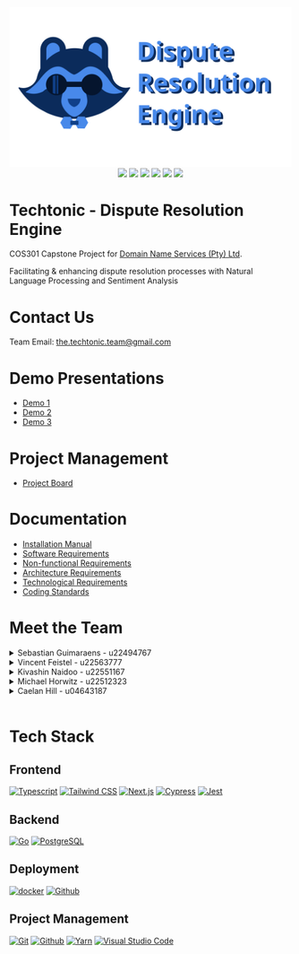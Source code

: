 <div align="center">
  <img src="./docs/static/img/dre_banner.svg">
</div>

<div align="center">
  <img src="https://github.com/COS301-SE-2024/Dispute-Resolution-Engine/actions/workflows/cypress-test-basic.yaml/badge.svg">
  <img src="https://github.com/COS301-SE-2024/Dispute-Resolution-Engine/actions/workflows/go-test.yaml/badge.svg">
  <img src="https://github.com/COS301-SE-2024/Dispute-Resolution-Engine/actions/workflows/jest-test.yaml/badge.svg">
  <img src="https://github.com/COS301-SE-2024/Dispute-Resolution-Engine/actions/workflows/lint.yaml/badge.svg">
  <img src="https://github.com/COS301-SE-2024/Dispute-Resolution-Engine/actions/workflows/deployment.yaml/badge.svg">
  <a href="https://codecov.io/gh/COS301-SE-2024/Dispute-Resolution-Engine"> 
  <img src="https://codecov.io/gh/COS301-SE-2024/Dispute-Resolution-Engine/branch/dev/graph/badge.svg?token=7qG24ym2EY"/> 
  </a>

</div>

# Techtonic - Dispute Resolution Engine

COS301 Capstone Project for [Domain Name Services (Pty) Ltd](https://dns.business/).

Facilitating & enhancing dispute resolution processes with Natural Language Processing and Sentiment Analysis
<br>

# Contact Us

Team Email: [the.techtonic.team@gmail.com](mailto:the.techtonic.team@gmail.com)

# Demo Presentations

- [Demo 1](https://www.canva.com/design/DAGG_C4gUMc/uzNI3y3cFbQE9oYkyZo3vw/edit?utm_content=DAGG_C4gUMc&utm_campaign=designshare&utm_medium=link2&utm_source=sharebutton)
- [Demo 2](https://www.canva.com/design/DAGI9uq7XF0/qvU7IogSTW3PETHPllxBAA/edit?utm_content=DAGI9uq7XF0&utm_campaign=designshare&utm_medium=link2&utm_source=sharebutton)
- [Demo 3](https://www.canva.com/design/DAGNfNQm-pE/PPbmWY4BbFiZja1LLa--Aw/edit?utm_content=DAGNfNQm-pE&utm_campaign=designshare&utm_medium=link2&utm_source=sharebutton)

# Project Management

- [Project Board](https://github.com/orgs/COS301-SE-2024/projects/60)

# Documentation

- [Installation Manual](./readme-assets/Installation_Manual.pdf) 
- [Software Requirements](./docs/SoftwareRequirements.md)
- [Non-functional Requirements](./readme-assets/Non-functional_Requirements.pdf)
- [Architecture Requirements](./docs/Architecture.md)
- [Technological Requirements](./docs/TechnologyRequirements.md)
- [Coding Standards](./readme-assets/Coding_Standards.pdf)

# Meet the Team

<details><summary>Sebastian Guimaraens - u22494767</summary><br>
<img align="right" src="https://github.com/COS301-SE-2024/Dispute-Resolution-Engine/assets/81089003/38327104-c4b7-4bb8-8318-5898d23e7340" width=150>
<p>
When it comes to computing, I revel in security. I am fond of programming backend services, designing secure system architectures, as well as Blue Teaming.  I find purpose in combating cybercrime, a deep conviction to contribute to a safer digital realm. A keyboard and an internet connection is all I need to make a difference. Additionally I am on team waffles, we deserve better than pancakes.
</p>
<p>
  Email: u22494767@tuks.co.za
</p>
<a href="https://github.com/s3bza" target="_blank">
  <img src="https://img.shields.io/badge/github-%23121011.svg?style=for-the-badge&logo=github&logoColor=white"/>
</a> 
<a href='https://www.linkedin.com/in/sebguim/' target="_blank">
  <img src="https://img.shields.io/badge/linkedin-%230077B5.svg?style=for-the-badge&logo=linkedin&logoColor=white"/>
</a>
<br><br><br><br><br><br>

</details>
<details><summary>Vincent Feistel - u22563777</summary><br>
<img align="right" src="https://github.com/COS301-SE-2024/Dispute-Resolution-Engine/assets/161373977/5d35892a-2d32-4905-b737-2c4c7592613a" width=150>
<p>
I'm a computer graphics and frontend nut. No piece of software is complete without a user-friendly interface to make the user want to use it. I love bringing visions to life and making the web a more beautiful (and accessible) place.
</p>
<p>
  Email: u22563777@tuks.co.za
</p>
<a href="https://github.com/vafdaf12" target="_blank">
  <img src="https://img.shields.io/badge/github-%23121011.svg?style=for-the-badge&logo=github&logoColor=white"/>
</a> 
<a href="https://www.linkedin.com/in/vincent-feistel-6a71a5302/" target="_blank">
  <img src="https://img.shields.io/badge/linkedin-%230077B5.svg?style=for-the-badge&logo=linkedin&logoColor=white"/>
</a>
<br><br><br><br><br><br>

</details>
<details><summary>Kivashin Naidoo - u22551167</summary><br>
<img align="right" src="https://github.com/COS301-SE-2024/Dispute-Resolution-Engine/assets/64808970/29c9d113-9fe1-444b-b085-4dcef5b53cb6" width=150>

<p>
A project without a backend is like a teacup without a handle, non-functional. I adore
the gruntwork of backend and have interests diving into AI and modelling. I enjoy creating highly optimized backend systems as well as some AI related integrations. New challenges and systems excite me and I am always willing to learn and explore new experiences.
</p>
<p>
  Email: u22551167@tuks.co.za
</p>
<a href="https://github.com/ZaguePrime" target="_blank">
  <img src="https://img.shields.io/badge/github-%23121011.svg?style=for-the-badge&logo=github&logoColor=white"/>
</a> 
<a href='https://www.linkedin.com/in/kivashin-naidoo-a639921b7/' target="_blank">
  <img src="https://img.shields.io/badge/linkedin-%230077B5.svg?style=for-the-badge&logo=linkedin&logoColor=white"/>
</a>
<br><br><br><br><br><br>

</details>
<details><summary>Michael Horwitz - u22512323</summary><br>

<img align="right" src="https://github.com/COS301-SE-2024/Dispute-Resolution-Engine/assets/64808970/17b7760e-d15d-41ea-b190-198397e07288" width=150>
<p>
  As an engaged DevOps engineer I am passionate about ensuring we keep clean and compliant code. I am interested in working with Machine Learning and Artificial intellignece. I'm excited to contribute to this journey of creating the best solution for an efficient ADR process.
</p>
<p>
  Email: u22512323@tuks.co.za
</p>
<a href="https://github.com/michaelhorwitz" target="_blank">
  <img src="https://img.shields.io/badge/github-%23121011.svg?style=for-the-badge&logo=github&logoColor=white"/>
</a> 
<a href="https://www.linkedin.com/in/michael-horwitz-311a55263//" target="_blank">
  <img src="https://img.shields.io/badge/linkedin-%230077B5.svg?style=for-the-badge&logo=linkedin&logoColor=white"/>
</a>
<br><br><br><br><br><br>

</details>
<details><summary>Caelan Hill - u04643187</summary><br>
<img align="right" src="https://github.com/COS301-SE-2024/Dispute-Resolution-Engine/assets/64808970/7ffb72f5-6c91-4c8d-9247-12075f239b46" width=150>
<p>

I'm a passionate developer who thrives on programming challenges, exploring the intricacies of artificial intelligence, and crafting immersive game experiences. I'm always open to collaboration and new opportunities, eager to create impactful solutions. I am a proud member of team pancakes, unlike some of our other team-members.

</p>
<p>
  Email: u04643187@tuks.co.za
</p>
<a href="https://github.com/CaelanHill/" target="_blank">
  <img src="https://img.shields.io/badge/github-%23121011.svg?style=for-the-badge&logo=github&logoColor=white"/>
</a> 
<a href="https://www.linkedin.com/in/caelan-hill-4a6609305/" target="_blank">
  <img src="https://img.shields.io/badge/linkedin-%230077B5.svg?style=for-the-badge&logo=linkedin&logoColor=white"/>
</a>
<br><br><br><br><br><br>

</details>

<br>

# Tech Stack

## Frontend

<a href="https://www.typescriptlang.org/" title="Typescript"><img src="https://github.com/get-icon/geticon/raw/master/icons/typescript-icon.svg" alt="Typescript" width="32px" height="32px"></a>
<a href="https://tailwindcss.com/" title="Tailwind CSS"><img src="https://github.com/get-icon/geticon/raw/master/icons/tailwindcss-icon.svg" alt="Tailwind CSS" width="32px" height="32px"></a>
<a href="https://nextjs.org/" title="Next.js"><img src="https://github.com/get-icon/geticon/raw/master/icons/nextjs-icon.svg" alt="Next.js" width="32px" height="32px"></a>
<a href="https://www.cypress.io/" title="Cypress"><img src="https://github.com/get-icon/geticon/raw/master/icons/cypress.svg" alt="Cypress" width="32px" height="32px"></a>
<a href="https://www.jestjs.io/" title="Jest"><img src="https://github.com/get-icon/geticon/raw/master/icons/jest.svg" alt="Jest" width="32px" height="32px"></a>

## Backend

<a href="https://www.go.dev/" title="Go"><img src="https://github.com/get-icon/geticon/raw/master/icons/go.svg" alt="Go" width="32px" height="32px"></a>
<a href="https://www.postgresql.org/" title="PostgreSQL"><img src="https://github.com/get-icon/geticon/raw/master/icons/postgresql.svg" alt="PostgreSQL" width="32px" height="32px"></a>

## Deployment

<a href="https://www.docker.com/" title="docker"><img src="https://github.com/get-icon/geticon/raw/master/icons/docker-icon.svg" alt="docker" width="32px" height="32px"></a>
<a href="https://github.com/" title="Github"><img src="https://github.com/get-icon/geticon/raw/master/icons/github-icon.svg" alt="Github" width="32px" height="32px"></a>

## Project Management

<a href="https://git-scm.com/" title="Git"><img src="https://github.com/get-icon/geticon/raw/master/icons/git-icon.svg" alt="Git" width="32px" height="32px"></a>
<a href="https://github.com/" title="Github"><img src="https://github.com/get-icon/geticon/raw/master/icons/github-icon.svg" alt="Github" width="32px" height="32px"></a>
<a href="https://yarnpkg.com/" title="Yarn"><img src="https://github.com/get-icon/geticon/raw/master/icons/yarn.svg" alt="Yarn" width="32px" height="32px"></a>
<a href="https://code.visualstudio.com/" title="Visual Studio Code"><img src="https://github.com/get-icon/geticon/raw/master/icons/visual-studio-code.svg" alt="Visual Studio Code" width="32px" height="32px"></a>
